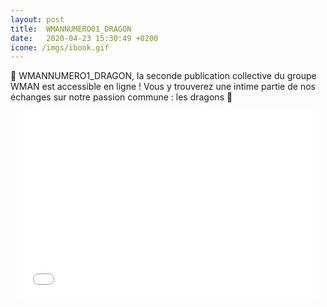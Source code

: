```yaml
---
layout: post
title:  WMANNUMERO01_DRAGON
date:   2020-04-23 15:30:49 +0200
icone: /imgs/ibook.gif
---
```

🐲 WMANNUMERO1_DRAGON, la seconde publication collective du groupe WMAN est accessible en ligne ! Vous y trouverez une intime partie de nos échanges sur notre passion commune : les dragons️ 🐉

<div style="text-align:center;"><iframe src="//v.calameo.com/?bkcode=002746359dca6de385ec4&mode=mini" width="480" height="300" frameborder="0" scrolling="no" allowtransparency allowfullscreen style="margin:0 auto;"></iframe></div>
